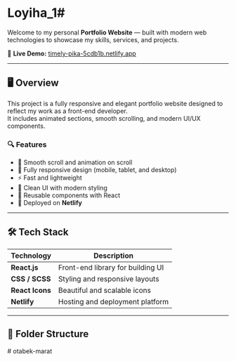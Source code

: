 # Loyiha_1# 

Welcome to my personal **Portfolio Website** — built with modern web technologies to showcase my skills, services, and projects.

🚀 **Live Demo:** [timely-pika-5cdb1b.netlify.app](https://timely-pika-5cdb1b.netlify.app)

---

## 🖥️ Overview

This project is a fully responsive and elegant portfolio website designed to reflect my work as a front-end developer.  
It includes animated sections, smooth scrolling, and modern UI/UX components.

### 🔍 Features

- 💫 Smooth scroll and animation on scroll  
- 📱 Fully responsive design (mobile, tablet, and desktop)  
- ⚡ Fast and lightweight  
- 🎨 Clean UI with modern styling  
- 🧩 Reusable components with React  
- 🌈 Deployed on **Netlify**

---

## 🛠️ Tech Stack

| Technology | Description |
|-------------|--------------|
| **React.js** | Front-end library for building UI |
| **CSS / SCSS** | Styling and responsive layouts |
| **React Icons** | Beautiful and scalable icons |
| **Netlify** | Hosting and deployment platform |

---

## 📂 Folder Structure

#   o t a b e k - m a r a t  
 